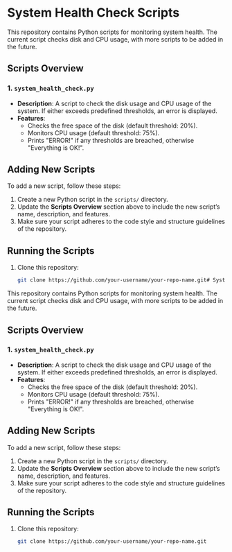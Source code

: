 # System Health Check Scripts

This repository contains Python scripts for monitoring system health. The current script checks disk and CPU usage, with more scripts to be added in the future.

## Scripts Overview

### 1. `system_health_check.py`
- **Description**: A script to check the disk usage and CPU usage of the system. If either exceeds predefined thresholds, an error is displayed.
- **Features**:
  - Checks the free space of the disk (default threshold: 20%).
  - Monitors CPU usage (default threshold: 75%).
  - Prints "ERROR!" if any thresholds are breached, otherwise "Everything is OK!".

## Adding New Scripts

To add a new script, follow these steps:

1. Create a new Python script in the `scripts/` directory.
2. Update the **Scripts Overview** section above to include the new script’s name, description, and features.
3. Make sure your script adheres to the code style and structure guidelines of the repository.

## Running the Scripts

1. Clone this repository:
   ```bash
   git clone https://github.com/your-username/your-repo-name.git# System Health Check Scripts

This repository contains Python scripts for monitoring system health. The current script checks disk and CPU usage, with more scripts to be added in the future.

## Scripts Overview

### 1. `system_health_check.py`
- **Description**: A script to check the disk usage and CPU usage of the system. If either exceeds predefined thresholds, an error is displayed.
- **Features**:
  - Checks the free space of the disk (default threshold: 20%).
  - Monitors CPU usage (default threshold: 75%).
  - Prints "ERROR!" if any thresholds are breached, otherwise "Everything is OK!".

## Adding New Scripts

To add a new script, follow these steps:

1. Create a new Python script in the `scripts/` directory.
2. Update the **Scripts Overview** section above to include the new script’s name, description, and features.
3. Make sure your script adheres to the code style and structure guidelines of the repository.

## Running the Scripts

1. Clone this repository:
   ```bash
   git clone https://github.com/your-username/your-repo-name.git
